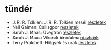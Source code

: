 # tündér

- J. R. R. Tolkien: J. R. R. Tolkien meséi [részletek](../_details/J.%20R.%20R.%20Tolkien.md#id_62)
- Neil Gaiman: Csillagpor [részletek](../_details/Neil%20Gaiman.md#id_886)
- Sarah J. Maas: Üvegtrón [részletek](../_details/Sarah%20J.%20Maas.md#id_1686)
- Sarah J. Maas: Viharok birodalma [részletek](../_details/Sarah%20J.%20Maas.md#id_1690)
- Terry Pratchett: Hölgyek és urak [részletek](../_details/Terry%20Pratchett.md#id_691)
